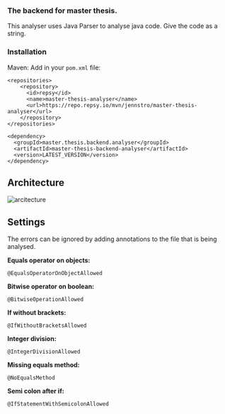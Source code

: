 ### The backend for master thesis.

This analyser uses Java Parser to analyse java code. Give the code as a string. 

### Installation
Maven: Add in your `pom.xml` file: 

```
<repositories>
    <repository>
      <id>repsy</id>
      <name>master-thesis-analyser</name>
      <url>https://repo.repsy.io/mvn/jennstro/master-thesis-analyser</url>
    </repository>
</repositories>
```
  
  
```
<dependency>
  <groupId>master.thesis.backend.analyser</groupId>
  <artifactId>master-thesis-backend-analyser</artifactId>
  <version>LATEST_VERSION</version>
</dependency>
```

## Architecture 

![arcitecture](https://user-images.githubusercontent.com/48728008/151001283-69cd144b-766d-4972-97be-93d5a03f28a8.png)

## Settings 

The errors can be ignored by adding annotations to the file that is being analysed. 

**Equals operator on objects:**
```
@EqualsOperatorOnObjectAllowed
```   
**Bitwise operator on boolean:** 
```
@BitwiseOperationAllowed
``` 
**If without brackets:**
```
@IfWithoutBracketsAllowed
```   
**Integer division:** 
```
@IntegerDivisionAllowed
```   
**Missing equals method:** 
```
@NoEqualsMethod
```   
**Semi colon after if:** 
```
@IfStatementWithSemicolonAllowed
```


